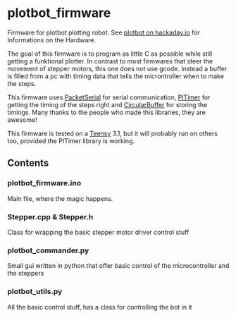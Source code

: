 # plotbot_firmware

Firmware for plotbot plotting robot. See [plotbot on hackaday.io](https://hackaday.io/project/4220-plotbot) 
for Informations on the Hardware.

The goal of this firmware is to program as little C as possible while still getting a funktional plotter.
In contrast to most firmwares that steer the movement of stepper motors, this one does not use gcode.
Instead a buffer is filled from a pc with timing data that tells the microntroller when to make the steps.

This firmware uses [PacketSerial](https://github.com/bakercp/PacketSerial) for serial communication, [PITimer](https://github.com/loglow/PITimer) for getting the timing of the steps right and [CircularBuffer](https://github.com/rlogiacco/CircularBuffer) for storing the timings. 
Many thanks to the people who made this libraries, they are awesome!

This firmware is tested on a [Teensy](https://www.pjrc.com/teensy/) 3.1, but it will probably run on others too, 
provided the PITimer library is working.

## Contents
### plotbot_firmware.ino
Main file, where the magic happens.
### Stepper.cpp & Stepper.h
Class for wrapping the basic stepper motor driver control stuff
### plotbot_commander.py
Small gui written in python that offer basic control of the microcontroller and the steppers
### plotbot_utils.py
All the basic control stuff, has a class for controlling the bot in it
